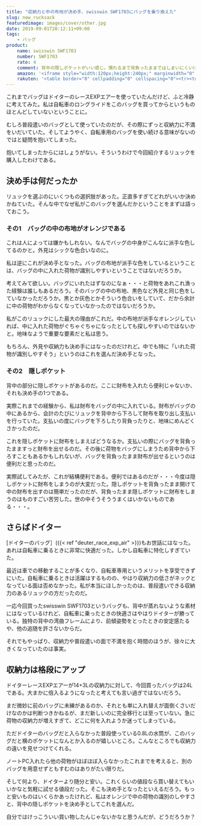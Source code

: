 ```yaml
---
title: "収納力と中の布地が決め手、swisswin SWF1703にバッグを乗り換えた"
slug: new_rucksack
featuredimage: images/cover/other.jpg
date: 2019-09-01T20:12:11+09:00
tags:
    - バッグ
product:
    name: swisswin SWF1703
    number: SWF1703
    rate: 4
    comment: 背中の隠しポケットがいい感じ。慣れるまで背負ったままではしまいにくいけれど。
    amazon: '<iframe style="width:120px;height:240px;" marginwidth="0" marginheight="0" scrolling="no" frameborder="0" src="//rcm-fe.amazon-adsystem.com/e/cm?lt1=_blank&bc1=000000&IS2=1&bg1=FFFFFF&fc1=000000&lc1=0000FF&t=illusionspace-22&language=ja_JP&o=9&p=8&l=as4&m=amazon&f=ifr&ref=as_ss_li_til&asins=B075D1DJPM&linkId=cf2db52a2bcf51c973dd39d54491f382"></iframe>'
    rakuten: '<table border="0" cellpadding="0" cellspacing="0"><tr><td><div style="border:1px solid #95a5a6;border-radius:.75rem;background-color:#FFFFFF;width:504px;margin:0px;padding:5px;text-align:center;overflow:hidden;"><table><tr><td style="width:240px"><a href="https://hb.afl.rakuten.co.jp/hgc/191a0bb7.6f2494f0.191a0bb8.1afa8296/?pc=https%3A%2F%2Fitem.rakuten.co.jp%2Ffashiontrend%2F2017-1703%2F&m=http%3A%2F%2Fm.rakuten.co.jp%2Ffashiontrend%2Fi%2F10000528%2F&link_type=picttext&ut=eyJwYWdlIjoiaXRlbSIsInR5cGUiOiJwaWN0dGV4dCIsInNpemUiOiIyNDB4MjQwIiwibmFtIjoxLCJuYW1wIjoicmlnaHQiLCJjb20iOjEsImNvbXAiOiJkb3duIiwicHJpY2UiOjEsImJvciI6MSwiY29sIjoxLCJiYnRuIjoxfQ%3D%3D" target="_blank" rel="nofollow noopener noreferrer" style="word-wrap:break-word;"  ><img src="https://hbb.afl.rakuten.co.jp/hgb/191a0bb7.6f2494f0.191a0bb8.1afa8296/?me_id=1307819&item_id=10000528&m=https%3A%2F%2Fthumbnail.image.rakuten.co.jp%2F%400_gold%2Ffashiontrend%2Fpimg%2Fsw-f%2Fsw-f1703%2Fa1.jpg%3F_ex%3D80x80&pc=https%3A%2F%2Fthumbnail.image.rakuten.co.jp%2F%400_gold%2Ffashiontrend%2Fpimg%2Fsw-f%2Fsw-f1703%2Fa1.jpg%3F_ex%3D240x240&s=240x240&t=picttext" border="0" style="margin:2px" alt="[商品価格に関しましては、リンクが作成された時点と現時点で情報が変更されている場合がございます。]" title="[商品価格に関しましては、リンクが作成された時点と現時点で情報が変更されている場合がございます。]"></a></td><td style="vertical-align:top;width:248px;"><p style="font-size:12px;line-height:1.4em;text-align:left;margin:0px;padding:2px 6px;word-wrap:break-word"><a href="https://hb.afl.rakuten.co.jp/hgc/191a0bb7.6f2494f0.191a0bb8.1afa8296/?pc=https%3A%2F%2Fitem.rakuten.co.jp%2Ffashiontrend%2F2017-1703%2F&m=http%3A%2F%2Fm.rakuten.co.jp%2Ffashiontrend%2Fi%2F10000528%2F&link_type=picttext&ut=eyJwYWdlIjoiaXRlbSIsInR5cGUiOiJwaWN0dGV4dCIsInNpemUiOiIyNDB4MjQwIiwibmFtIjoxLCJuYW1wIjoicmlnaHQiLCJjb20iOjEsImNvbXAiOiJkb3duIiwicHJpY2UiOjEsImJvciI6MSwiY29sIjoxLCJiYnRuIjoxfQ%3D%3D" target="_blank" rel="nofollow noopener noreferrer" style="word-wrap:break-word;"  >チェストベルト get リュック リュックサック 大容量 防水 レディース メンズリュック アウトドア バッグ 高校生 カジュアル 登山リュック 通学 旅行バッグ ノートPC収納 ビジネス 通勤用 おしゃれ 多機能 軽量 リュック ママリュック 24L　swisswin SWF1703</a><br><span >価格：5980円（税込、送料無料)</span> <span style="color:#BBB">(2019/9/1時点)</span></p><div style="margin:10px;"><a href="https://hb.afl.rakuten.co.jp/hgc/191a0bb7.6f2494f0.191a0bb8.1afa8296/?pc=https%3A%2F%2Fitem.rakuten.co.jp%2Ffashiontrend%2F2017-1703%2F&m=http%3A%2F%2Fm.rakuten.co.jp%2Ffashiontrend%2Fi%2F10000528%2F&link_type=picttext&ut=eyJwYWdlIjoiaXRlbSIsInR5cGUiOiJwaWN0dGV4dCIsInNpemUiOiIyNDB4MjQwIiwibmFtIjoxLCJuYW1wIjoicmlnaHQiLCJjb20iOjEsImNvbXAiOiJkb3duIiwicHJpY2UiOjEsImJvciI6MSwiY29sIjoxLCJiYnRuIjoxfQ%3D%3D" target="_blank" rel="nofollow noopener noreferrer" style="word-wrap:break-word;"  ><img src="https://static.affiliate.rakuten.co.jp/makelink/rl.svg" style="float:left;max-height:27px;width:auto;margin-top:0"></a><a href="https://hb.afl.rakuten.co.jp/hgc/191a0bb7.6f2494f0.191a0bb8.1afa8296/?pc=https%3A%2F%2Fitem.rakuten.co.jp%2Ffashiontrend%2F2017-1703%2F%3Fscid%3Daf_pc_bbtn&m=http%3A%2F%2Fm.rakuten.co.jp%2Ffashiontrend%2Fi%2F10000528%2F%3Fscid%3Daf_pc_bbtn&link_type=picttext&ut=eyJwYWdlIjoiaXRlbSIsInR5cGUiOiJwaWN0dGV4dCIsInNpemUiOiIyNDB4MjQwIiwibmFtIjoxLCJuYW1wIjoicmlnaHQiLCJjb20iOjEsImNvbXAiOiJkb3duIiwicHJpY2UiOjEsImJvciI6MSwiY29sIjoxLCJiYnRuIjoxfQ==" target="_blank" rel="nofollow noopener noreferrer" style="word-wrap:break-word;"  ><div style="float:right;width:41%;height:27px;background-color:#bf0000;color:#fff !important;font-size:12px;font-weight:500;line-height:27px;margin-left:1px;padding: 0 12px;border-radius:16px;cursor:pointer;text-align:center;">楽天で購入</div></a></div></td><tr></table></div><br><p style="color:#000000;font-size:12px;line-height:1.4em;margin:5px;word-wrap:break-word"></p></td></tr></table>'
---
```


これまでバッグはドイターのレースEXPエアーを使っていたんだけど、ふと冷静に考えてみた。私は自転車のロングライドをこのバッグを買ってからというものほとんどしていないということに。

むしろ普段遣いのバッグとして使っていたのだが、その際にずっと収納力に不満をいだいていた。そしてようやく、自転車用のバッグを使い続ける意味がないのではと疑問を抱いてしまった。

抱いてしまったからにはしょうがない。そういうわけで今回紹介するリュックを購入したわけである。

<!--more-->

## 決め手は何だったか

リュックを選ぶのにいくつもの選択肢があった。正直多すぎてどれがいいか決めかねていた。そんな中でなぜ私がこのバッグを選んだかということをまずは語っておこう。

### その1　バッグの中の布地がオレンジである

これは人によっては嫌かもしれない。なんでバッグの中身がこんなに派手な色してるのかと。外見はシックな色合いなのに。

私は逆にこれが決め手となった。バッグの布地が派手な色をしているということは、バッグの中に入れた荷物が識別しやすいということではないだろうか。

考えてみて欲しい。バッグにいれたはずなのになぁ・・・と荷物をあれこれ漁った経験は誰しもあるだろう。そのバッグの中の布地、黒色など外見と同じ色をしていなかっただろうか。黒とか灰色とかそういう色合いをしていて、だから余計に中の荷物がわからなくなっていなかったのではないだろうか。

私がこのリュックにした最大の理由がこれだ。中の布地が派手なオレンジしていれば、中に入れた荷物がぐちゃぐちゃになったとしても探しやすいのではないかと。地味なようで重要な要素だと私は思う。

もちろん、外見や収納力も決め手にはなったのだけれど。中でも特に「いれた荷物が識別しやすそう」というのはこれを選んだ決め手となった。

### その2　隠しポケット

背中の部分に隠しポケットがあるのだ。ここに財布を入れたら便利じゃないか、それも決め手の1つである。

実際これまでの経験から、私は財布をバッグの中に入れている。財布がバッグの中にあるから、会計のたびにリュックを背中から下ろして財布を取り出し支払いを行っていた。支払いの度にバッグを下ろしたり背負ったりと、地味にめんどくさかったのだ。

これを隠しポケットに財布をしまえばどうなるか。支払いの際にバッグを背負ったまますっと財布を出せるのだ。その後に荷物をバッグにしまうため背中から下ろすこともあるかもしれないが、バッグを背負ったまま財布が出せるというのは便利だと思ったのだ。

実際試してみたが、これが結構便利である。便利ではあるのだが・・・今度は隠しポケットに財布をしまうのが大変だった。隠しポケットを背負ったまま開けて中の財布を出すのは簡単だったのだが、背負ったまま隠しポケットに財布をしまうのはものすごい苦労した。世の中そうそううまくはいかないものである・・・。

## さらばドイター

[ドイターのバッグ］({{< ref "deuter_race_exp_air" >}})もお世話にはなった。あれは自転車に乗るときに非常に快適だった。しかし自転車に特化しすぎていた。

最近は車での移動することが多くなり、自転車専用というメリットを享受できずにいた。自転車に乗るときは活躍はするものの、やはり収納力の低さがネックとなっている面は否めなかった。私が本当にほしかったのは、普段遣いできる収納力のあるリュックの方だったのだ。

一応今回買ったswisswin SWF1703というバッグも、背中が蒸れないような素材にはなっているけれど、自転車に乗ったときの快適さはやはりドイターが勝っている。独特の背中の湾曲フレームにより、前傾姿勢をとったときの安定感たるや、他の追随を許さないからだ。

それでもやっぱり、収納力や普段遣いの面で不満を抱く時間のほうが、徐々に大きくなっていたのは事実。

## 収納力は格段にアップ

ドイターレースEXPエアーが14+3Lの収納力に対して、今回買ったバッグは24Lである。大まかに倍入るようになったと考えても言い過ぎではないだろう。

まだ微妙に前のバッグに未練があるのか、それとも単に入れ替えが面倒くさいだけなのかは判断つきかねるが、まだ新しいのに完全移行とは至っていない。急に荷物の収納力が増えすぎて、どこに何を入れようか迷ってしまっている。

ただドイターのバッグだと入らなかった普段使っている0.8Lの水筒が、このバッグだと横のポケットになんとか入るのが嬉しいところ。こんなところでも収納力の違いを見せつけてくれる。

ノートPC入れたら他の荷物がほぼほぼ入らなかったこれまでを考えると、別のバッグを用意せずともすむのはありがたい限りだ。

そして何より、ドイターより随分と安い。これくらいの値段なら買い替えてもいいかなと気軽に試せる値段だった。そこも決め手となったといえるだろう。もっと安いものはいくらかあったけれど、私はオレンジで中の荷物の識別のしやすさと、背中の隠しポケットを決め手としてこれを選んだ。

自分ではけっこういい買い物したんじゃないかなと思うんだが、どうだろうか？

<a href="https://hb.afl.rakuten.co.jp/hsc/1916093e.da066558.18978272.cd0c8102/?link_type=pict&ut=eyJwYWdlIjoic2hvcCIsInR5cGUiOiJwaWN0IiwiY29sIjowLCJjYXQiOiIyOSIsImJhbiI6IjE1ODcxNjkifQ%3D%3D" target="_blank" rel="nofollow noopener noreferrer" style="word-wrap:break-word;"  ><img src="https://hbb.afl.rakuten.co.jp/hsb/1916093e.da066558.18978272.cd0c8102/?me_id=1&me_adv_id=1587169&t=pict" border="0" style="margin:2px" alt="" title=""></a>
